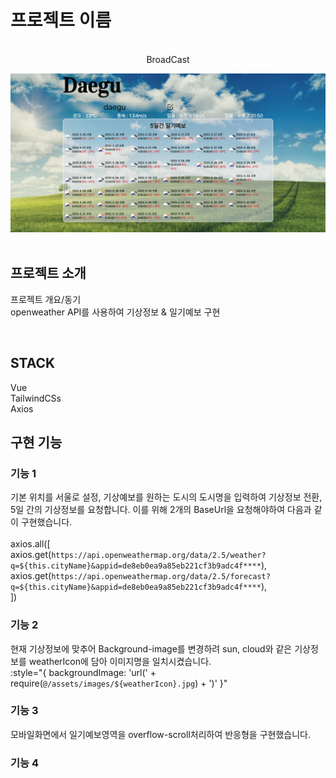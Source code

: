 

# 프로젝트 이름

<p align="center">
  <br>
  BroadCast

![Broadcast Thumbnail](./public/broadcast.png)  
  <br>
</p>


## 프로젝트 소개

<p align="justify">
프로젝트 개요/동기
<br>
openweather API를 사용하여 기상정보 & 일기예보 구현 

</p>

<br>

## STACK

Vue
<br>
TailwindCSs
<br>
Axios

## 구현 기능

### 기능 1
기본 위치를 서울로 설정, 기상예보를 원하는 도시의 도시명을 입력하여 기상정보 전환, 5일 간의 기상정보를 요청합니다.
이를 위해 2개의 BaseUrl을 요청해야하여 다음과 같이 구현했습니다.  
<br>
axios.all([<br>
                    axios.get(`https://api.openweathermap.org/data/2.5/weather?q=${this.cityName}&appid=de8eb0ea9a85eb221cf3b9adc4f****`),
                    axios.get(`https://api.openweathermap.org/data/2.5/forecast?q=${this.cityName}&appid=de8eb0ea9a85eb221cf3b9adc4f****`),
                    <br>
                ])
### 기능 2
현재 기상정보에 맞추어 Background-image를 변경하려 sun, cloud와 같은 기상정보를 weatherIcon에 담아 이미지명을 일치시켰습니다. 
<br>
:style="{ backgroundImage: 'url(' + require(`@/assets/images/${weatherIcon}.jpg`) + ')' }"
### 기능 3
모바일화면에서 일기예보영역을 overflow-scroll처리하여 반응형을 구현했습니다.
### 기능 4

<br>


<p align="justify">

</p>

<br>

